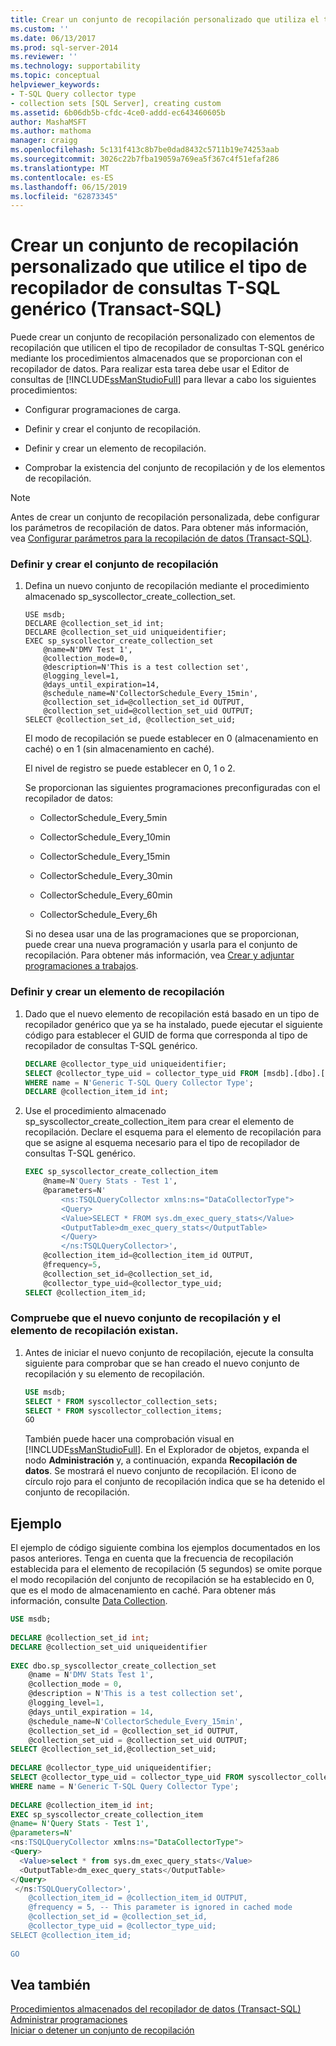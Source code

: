 ```yaml
---
title: Crear un conjunto de recopilación personalizado que utiliza el tipo de recopilador consulta T-SQL genérico (Transact-SQL) | Microsoft Docs
ms.custom: ''
ms.date: 06/13/2017
ms.prod: sql-server-2014
ms.reviewer: ''
ms.technology: supportability
ms.topic: conceptual
helpviewer_keywords:
- T-SQL Query collector type
- collection sets [SQL Server], creating custom
ms.assetid: 6b06db5b-cfdc-4ce0-addd-ec643460605b
author: MashaMSFT
ms.author: mathoma
manager: craigg
ms.openlocfilehash: 5c131f413c8b7be0dad8432c5711b19e74253aab
ms.sourcegitcommit: 3026c22b7fba19059a769ea5f367c4f51efaf286
ms.translationtype: MT
ms.contentlocale: es-ES
ms.lasthandoff: 06/15/2019
ms.locfileid: "62873345"
---
```

# <a name="create-a-custom-collection-set-that-uses-the-generic-t-sql-query-collector-type-transact-sql"></a>Crear un conjunto de recopilación personalizado que utilice el tipo de recopilador de consultas T-SQL genérico (Transact-SQL)
  Puede crear un conjunto de recopilación personalizado con elementos de recopilación que utilicen el tipo de recopilador de consultas T-SQL genérico mediante los procedimientos almacenados que se proporcionan con el recopilador de datos. Para realizar esta tarea debe usar el Editor de consultas de [!INCLUDE[ssManStudioFull](../../includes/ssmanstudiofull-md.md)] para llevar a cabo los siguientes procedimientos:  
  
-   Configurar programaciones de carga.  
  
-   Definir y crear el conjunto de recopilación.  
  
-   Definir y crear un elemento de recopilación.  
  
-   Comprobar la existencia del conjunto de recopilación y de los elementos de recopilación.  
  
> [!NOTE]  
>  Antes de crear un conjunto de recopilación personalizada, debe configurar los parámetros de recopilación de datos. Para obtener más información, vea [Configurar parámetros para la recopilación de datos &#40;Transact-SQL&#41;](configure-data-collection-parameters-transact-sql.md).  
  
### <a name="define-and-create-the-collection-set"></a>Definir y crear el conjunto de recopilación  
  
1.  Defina un nuevo conjunto de recopilación mediante el procedimiento almacenado sp_syscollector_create_collection_set.  
  
    ```  
    USE msdb;  
    DECLARE @collection_set_id int;  
    DECLARE @collection_set_uid uniqueidentifier;  
    EXEC sp_syscollector_create_collection_set   
        @name=N'DMV Test 1',   
        @collection_mode=0,   
        @description=N'This is a test collection set',   
        @logging_level=1,   
        @days_until_expiration=14,   
        @schedule_name=N'CollectorSchedule_Every_15min',   
        @collection_set_id=@collection_set_id OUTPUT,   
        @collection_set_uid=@collection_set_uid OUTPUT;  
    SELECT @collection_set_id, @collection_set_uid;  
    ```  
  
     El modo de recopilación se puede establecer en 0 (almacenamiento en caché) o en 1 (sin almacenamiento en caché).  
  
     El nivel de registro se puede establecer en 0, 1 o 2.  
  
     Se proporcionan las siguientes programaciones preconfiguradas con el recopilador de datos:  
  
    -   CollectorSchedule_Every_5min  
  
    -   CollectorSchedule_Every_10min  
  
    -   CollectorSchedule_Every_15min  
  
    -   CollectorSchedule_Every_30min  
  
    -   CollectorSchedule_Every_60min  
  
    -   CollectorSchedule_Every_6h  
  
     Si no desea usar una de las programaciones que se proporcionan, puede crear una nueva programación y usarla para el conjunto de recopilación. Para obtener más información, vea [Crear y adjuntar programaciones a trabajos](../../ssms/agent/create-and-attach-schedules-to-jobs.md).  
  
### <a name="define-and-create-a-collection-item"></a>Definir y crear un elemento de recopilación  
  
1.  Dado que el nuevo elemento de recopilación está basado en un tipo de recopilador genérico que ya se ha instalado, puede ejecutar el siguiente código para establecer el GUID de forma que corresponda al tipo de recopilador de consultas T-SQL genérico.  
  
    ```sql  
    DECLARE @collector_type_uid uniqueidentifier;  
    SELECT @collector_type_uid = collector_type_uid FROM [msdb].[dbo].[syscollector_collector_types]   
    WHERE name = N'Generic T-SQL Query Collector Type';  
    DECLARE @collection_item_id int;  
    ```  
  
2.  Use el procedimiento almacenado sp_syscollector_create_collection_item para crear el elemento de recopilación. Declare el esquema para el elemento de recopilación para que se asigne al esquema necesario para el tipo de recopilador de consultas T-SQL genérico.  
  
    ```sql  
    EXEC sp_syscollector_create_collection_item   
        @name=N'Query Stats - Test 1',   
        @parameters=N'  
            <ns:TSQLQueryCollector xmlns:ns="DataCollectorType">  
            <Query>  
            <Value>SELECT * FROM sys.dm_exec_query_stats</Value>  
            <OutputTable>dm_exec_query_stats</OutputTable>  
            </Query>  
            </ns:TSQLQueryCollector>',   
        @collection_item_id=@collection_item_id OUTPUT,   
        @frequency=5,   
        @collection_set_id=@collection_set_id,   
        @collector_type_uid=@collector_type_uid;  
    SELECT @collection_item_id;  
    ```  
  
### <a name="verify-that-the-new-collection-set-and-collection-item-exist"></a>Compruebe que el nuevo conjunto de recopilación y el elemento de recopilación existan.  
  
1.  Antes de iniciar el nuevo conjunto de recopilación, ejecute la consulta siguiente para comprobar que se han creado el nuevo conjunto de recopilación y su elemento de recopilación.  
  
    ```sql  
    USE msdb;  
    SELECT * FROM syscollector_collection_sets;  
    SELECT * FROM syscollector_collection_items;  
    GO  
    ```  
  
     También puede hacer una comprobación visual en [!INCLUDE[ssManStudioFull](../../includes/ssmanstudiofull-md.md)]. En el Explorador de objetos, expanda el nodo **Administración** y, a continuación, expanda **Recopilación de datos**. Se mostrará el nuevo conjunto de recopilación. El icono de círculo rojo para el conjunto de recopilación indica que se ha detenido el conjunto de recopilación.  
  
## <a name="example"></a>Ejemplo  
 El ejemplo de código siguiente combina los ejemplos documentados en los pasos anteriores. Tenga en cuenta que la frecuencia de recopilación establecida para el elemento de recopilación (5 segundos) se omite porque el modo recopilación del conjunto de recopilación se ha establecido en 0, que es el modo de almacenamiento en caché. Para obtener más información, consulte [Data Collection](data-collection.md).  
  
```sql  
USE msdb;  
  
DECLARE @collection_set_id int;  
DECLARE @collection_set_uid uniqueidentifier  
  
EXEC dbo.sp_syscollector_create_collection_set  
    @name = N'DMV Stats Test 1',  
    @collection_mode = 0,  
    @description = N'This is a test collection set',  
    @logging_level=1,  
    @days_until_expiration = 14,  
    @schedule_name=N'CollectorSchedule_Every_15min',  
    @collection_set_id = @collection_set_id OUTPUT,  
    @collection_set_uid = @collection_set_uid OUTPUT;  
SELECT @collection_set_id,@collection_set_uid;  
  
DECLARE @collector_type_uid uniqueidentifier;  
SELECT @collector_type_uid = collector_type_uid FROM syscollector_collector_types   
WHERE name = N'Generic T-SQL Query Collector Type';  
  
DECLARE @collection_item_id int;  
EXEC sp_syscollector_create_collection_item  
@name= N'Query Stats - Test 1',  
@parameters=N'  
<ns:TSQLQueryCollector xmlns:ns="DataCollectorType">  
<Query>  
  <Value>select * from sys.dm_exec_query_stats</Value>  
  <OutputTable>dm_exec_query_stats</OutputTable>  
</Query>  
 </ns:TSQLQueryCollector>',  
    @collection_item_id = @collection_item_id OUTPUT,  
    @frequency = 5, -- This parameter is ignored in cached mode  
    @collection_set_id = @collection_set_id,  
    @collector_type_uid = @collector_type_uid;  
SELECT @collection_item_id;  
  
GO  
```  
  
## <a name="see-also"></a>Vea también  
 [Procedimientos almacenados del recopilador de datos &#40;Transact-SQL&#41;](/sql/relational-databases/system-stored-procedures/data-collector-stored-procedures-transact-sql)   
 [Administrar programaciones](../../ssms/agent/manage-schedules.md)   
 [Iniciar o detener un conjunto de recopilación](start-or-stop-a-collection-set.md)  
  
  

